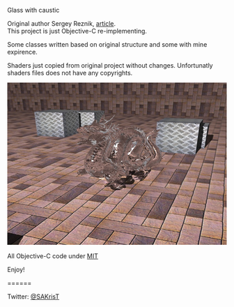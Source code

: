 Glass with caustic

Original author Sergey Reznik, [article](http://www.uraldev.ru/articles/39/page/1).<br>
This project is just Objective-C re-implementing.

Some classes written based on original structure and some with mine expirence.

Shaders just copied from original project without changes.
Unfortunatly shaders files does not have any copyrights.

![image](https://raw.githubusercontent.com/sakrist/Glass/master/Screenshot.jpg)


All Objective-C code under [MIT](http://en.wikipedia.org/wiki/MIT_License)

Enjoy!

======

Twitter: [@SAKrisT](https://twitter.com/SAKrisT)
